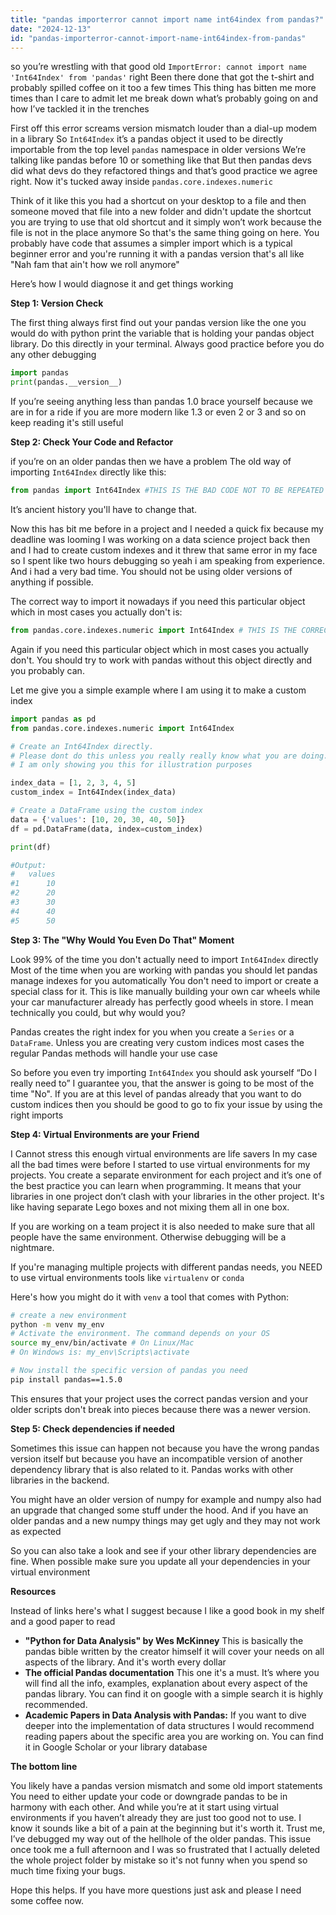 ```yaml
---
title: "pandas importerror cannot import name int64index from pandas?"
date: "2024-12-13"
id: "pandas-importerror-cannot-import-name-int64index-from-pandas"
---
```


 so you’re wrestling with that good old `ImportError: cannot import name 'Int64Index' from 'pandas'` right Been there done that got the t-shirt and probably spilled coffee on it too a few times This thing has bitten me more times than I care to admit let me break down what’s probably going on and how I’ve tackled it in the trenches

First off this error screams version mismatch louder than a dial-up modem in a library So `Int64Index` it’s a pandas object it used to be directly importable from the top level `pandas` namespace in older versions We’re talking like pandas before 10 or something like that But then pandas devs did what devs do they refactored things and that’s good practice we agree right. Now it's tucked away inside `pandas.core.indexes.numeric`

Think of it like this you had a shortcut on your desktop to a file and then someone moved that file into a new folder and didn't update the shortcut you are trying to use that old shortcut and it simply won’t work because the file is not in the place anymore So that's the same thing going on here. You probably have code that assumes a simpler import which is a typical beginner error and you're running it with a pandas version that's all like "Nah fam that ain't how we roll anymore"

Here’s how I would diagnose it and get things working

**Step 1: Version Check**

The first thing always first find out your pandas version like the one you would do with python print the variable that is holding your pandas object library. Do this directly in your terminal. Always good practice before you do any other debugging

```python
import pandas
print(pandas.__version__)
```

If you’re seeing anything less than pandas 1.0 brace yourself because we are in for a ride if you are more modern like 1.3 or even 2 or 3 and so on keep reading it's still useful

**Step 2: Check Your Code and Refactor**

 if you’re on an older pandas then we have a problem The old way of importing `Int64Index` directly like this:

```python
from pandas import Int64Index #THIS IS THE BAD CODE NOT TO BE REPEATED
```

It’s ancient history you'll have to change that.

Now this has bit me before in a project and I needed a quick fix because my deadline was looming I was working on a data science project back then and I had to create custom indexes and it threw that same error in my face so I spent like two hours debugging so yeah i am speaking from experience. And i had a very bad time. You should not be using older versions of anything if possible. 

The correct way to import it nowadays if you need this particular object which in most cases you actually don't is:

```python
from pandas.core.indexes.numeric import Int64Index # THIS IS THE CORRECT IMPORT
```
Again if you need this particular object which in most cases you actually don't. You should try to work with pandas without this object directly and you probably can.

Let me give you a simple example where I am using it to make a custom index

```python
import pandas as pd
from pandas.core.indexes.numeric import Int64Index

# Create an Int64Index directly. 
# Please dont do this unless you really really know what you are doing. 
# I am only showing you this for illustration purposes

index_data = [1, 2, 3, 4, 5]
custom_index = Int64Index(index_data)

# Create a DataFrame using the custom index
data = {'values': [10, 20, 30, 40, 50]}
df = pd.DataFrame(data, index=custom_index)

print(df)

#Output:
#   values
#1      10
#2      20
#3      30
#4      40
#5      50
```

**Step 3: The "Why Would You Even Do That" Moment**

Look 99% of the time you don't actually need to import `Int64Index` directly Most of the time when you are working with pandas you should let pandas manage indexes for you automatically You don't need to import or create a special class for it. This is like manually building your own car wheels while your car manufacturer already has perfectly good wheels in store. I mean technically you could, but why would you?

Pandas creates the right index for you when you create a `Series` or a `DataFrame`. Unless you are creating very custom indices most cases the regular Pandas methods will handle your use case

So before you even try importing `Int64Index` you should ask yourself “Do I really need to” I guarantee you, that the answer is going to be most of the time "No". If you are at this level of pandas already that you want to do custom indices then you should be good to go to fix your issue by using the right imports

**Step 4: Virtual Environments are your Friend**

I Cannot stress this enough virtual environments are life savers In my case all the bad times were before I started to use virtual environments for my projects. You create a separate environment for each project and it’s one of the best practice you can learn when programming. It means that your libraries in one project don’t clash with your libraries in the other project. It's like having separate Lego boxes and not mixing them all in one box.

If you are working on a team project it is also needed to make sure that all people have the same environment. Otherwise debugging will be a nightmare. 

 If you're managing multiple projects with different pandas needs, you NEED to use virtual environments tools like `virtualenv` or `conda`

Here's how you might do it with `venv` a tool that comes with Python:

```bash
# create a new environment
python -m venv my_env
# Activate the environment. The command depends on your OS
source my_env/bin/activate # On Linux/Mac
# On Windows is: my_env\Scripts\activate

# Now install the specific version of pandas you need
pip install pandas==1.5.0
```

This ensures that your project uses the correct pandas version and your older scripts don't break into pieces because there was a newer version.

**Step 5: Check dependencies if needed**

Sometimes this issue can happen not because you have the wrong pandas version itself but because you have an incompatible version of another dependency library that is also related to it. Pandas works with other libraries in the backend.

You might have an older version of numpy for example and numpy also had an upgrade that changed some stuff under the hood. And if you have an older pandas and a new numpy things may get ugly and they may not work as expected

 So you can also take a look and see if your other library dependencies are fine. When possible make sure you update all your dependencies in your virtual environment

**Resources**

Instead of links here's what I suggest because I like a good book in my shelf and a good paper to read

* **"Python for Data Analysis" by Wes McKinney** This is basically the pandas bible written by the creator himself it will cover your needs on all aspects of the library. And it's worth every dollar
* **The official Pandas documentation** This one it's a must. It’s where you will find all the info, examples, explanation about every aspect of the pandas library. You can find it on google with a simple search it is highly recommended.
* **Academic Papers in Data Analysis with Pandas:** If you want to dive deeper into the implementation of data structures I would recommend reading papers about the specific area you are working on. You can find it in Google Scholar or your library database

**The bottom line**

You likely have a pandas version mismatch and some old import statements You need to either update your code or downgrade pandas to be in harmony with each other. And while you’re at it start using virtual environments if you haven’t already they are just too good not to use. I know it sounds like a bit of a pain at the beginning but it's worth it. Trust me, I’ve debugged my way out of the hellhole of the older pandas. This issue once took me a full afternoon and I was so frustrated that I actually deleted the whole project folder by mistake so it's not funny when you spend so much time fixing your bugs.

Hope this helps. If you have more questions just ask and please I need some coffee now.
